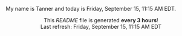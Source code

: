 My name is Tanner and today is Friday, September 15, 11:15 AM EDT.

<p align="center">This <i>README</i> file is generated <b>every 3 hours</b>!</br>Last refresh: Friday, September 15, 11:15 AM EDT<br /></p>
